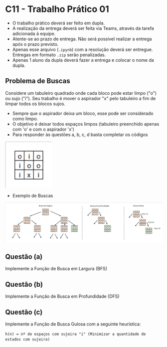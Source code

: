 # C11 - Trabalho Prático 01

- O trabalho prático deverá ser feito em dupla.
- A realização da entrega deverá ser feita via Teams, através da tarefa adicionada à equipe.
- Atente-se ao prazo de entrega. Não será possível realizar a entrega após o prazo previsto.
- Apenas esse arquivo (`.ipynb`) com a resolução deverá ser entregue. Entregas em formato `.zip` serão penalizadas.
- Apenas 1 aluno da dupla deverá fazer a entrega e colocar o nome da dupla.

## Problema de Buscas

Considere um tabuleiro quadrado onde cada bloco pode estar limpo ("o") ou sujo ("i").
Seu trabalho é mover o aspirador "x" pelo tabuleiro a fim de limpar todos os blocos sujos.

- Sempre que o aspirador deixa um bloco, esse pode ser considerado como limpo.
- O objetivo é deixar todos espaços limpos (tabuleiro preenchido apenas com 'o' e com o aspirador 'x')
- Para responder às questões a, b, c, d basta completar os códigos

<img src="images/problema.png" width = 150>

- Exemplo de Buscas

<img src="images/buscas.png" width = 1000>

## Questão (a)

Implemente a Função de Busca em Largura (BFS)

## Questão (b)

Implemente a Função de Busca em Profundidade (DFS)

## Questão (c)

Implemente a Função de Busca Gulosa com a seguinte heurística:

`h(n) = nº de espaços com sujeira "i" (Minimizar a quantidade de estados com sujeira)`
